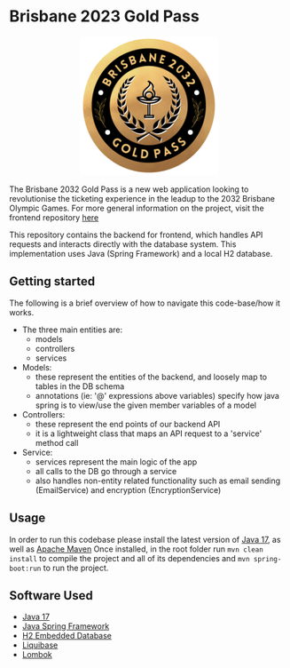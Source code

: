 # Brisbane 2023 Gold Pass

<p align="center">
  <img src="https://github.com/Wo-m/tickexperience-frontend/blob/main/src/assets/images/logo.png?raw=true)" alt="logo" width="250"/>
</p>

The Brisbane 2032 Gold Pass is a new web application looking to revolutionise the ticketing experience in the leadup to the 2032 Brisbane Olympic Games. For more general information on the project, visit the frontend repository [here](https://github.com/Wo-m/tickexperience-frontend)

This repository contains the backend for frontend, which handles API requests and interacts directly with the database system. This implementation uses Java (Spring Framework) and a local H2 database.

## Getting started
The following is a brief overview of how to navigate this code-base/how it works.
- The three main entities are:
    - models
    - controllers
    - services
- Models:
    - these represent the entities of the backend, and loosely map to tables in the DB schema
    - annotations (ie: '@' expressions above variables) specify how java spring is to view/use the given member variables of a model
- Controllers:
    - these represent the end points of our backend API
    - it is a lightweight class that maps an API request to a 'service' method call
- Service:
    - services represent the main logic of the app
    - all calls to the DB go through a service
    - also handles non-entity related functionality such as email sending (EmailService) and encryption (EncryptionService)

## Usage
In order to run this codebase please install the latest version of [Java 17](https://www.oracle.com/au/java/technologies/downloads/#java17), as well as [Apache Maven](https://maven.apache.org/)
Once installed, in the root folder run `mvn clean install` to compile the project and all of its dependencies and `mvn spring-boot:run` to run the project.

## Software Used
- [Java 17](https://www.oracle.com/au/java/technologies/downloads/)
- [Java Spring Framework](https://spring.io/)
- [H2 Embedded Database](https://www.h2database.com/html/main.html)
- [Liquibase](https://www.liquibase.org/)
- [Lombok](https://projectlombok.org/)
